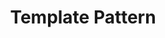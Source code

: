 ---
layout: default
title: Template Pattern
parent: Design Pattern
grand_parent: Programming
nav_order: 10
---
